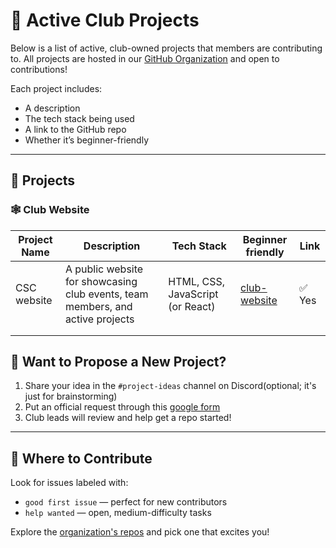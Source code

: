 # 🧩 Active Club Projects

Below is a list of active, club-owned projects that members are contributing to. All projects are hosted in our [GitHub Organization](https://github.com/HVCC-Computer-Science-Club) and open to contributions!

Each project includes:
- A description
- The tech stack being used
- A link to the GitHub repo
- Whether it’s beginner-friendly

---

## 📂 Projects

### 🕸️ Club Website
|  Project Name 	|  Description 	|   Tech Stack	|  Beginner friendly 	|  Link 	|
|---	|---	|---	|---	|---	|
|  CSC website | A public website for showcasing club events, team members, and active projects 	|  HTML, CSS, JavaScript (or React) 	|  [club-website](#)  	|  ✅ Yes 	|  [webiste link](#) 	|
|   	|   	|   	|   	|   	|
|   	|   	|   	|   	|   	|



## 💬 Want to Propose a New Project?

1. Share your idea in the `#project-ideas` channel on Discord(optional; it's just for brainstorming)
2. Put an official request through this [google form](https://forms.gle/6ASU5tEtWikUL83v8)
3. Club leads will review and help get a repo started!

---

## 🧠 Where to Contribute

Look for issues labeled with:

- `good first issue` — perfect for new contributors
- `help wanted` — open, medium-difficulty tasks

Explore the [organization's repos](https://github.com/HVCC-Computer-Science-Club) and pick one that excites you!
